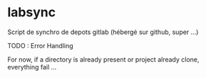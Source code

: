 # labsync
Script de synchro de depots gitlab (hébergé sur github, super ...)


TODO : 
Error Handling

For now, if a directory is already present or project already clone, everything fail ...
